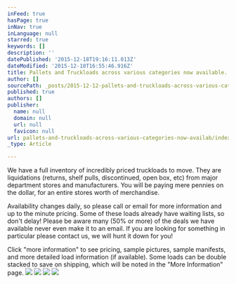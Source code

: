 ```yaml
---
inFeed: true
hasPage: true
inNav: true
inLanguage: null
starred: true
keywords: []
description: ''
datePublished: '2015-12-18T19:16:11.013Z'
dateModified: '2015-12-18T16:55:46.916Z'
title: Pallets and Truckloads across various categories now available.
author: []
sourcePath: _posts/2015-12-12-pallets-and-truckloads-across-various-categories-now-availab.md
published: true
authors: []
publisher:
  name: null
  domain: null
  url: null
  favicon: null
url: pallets-and-truckloads-across-various-categories-now-availab/index.html
_type: Article

---
```

We have a full inventory of incredibly priced truckloads to move.  They are liquidations (returns, shelf pulls, discontinued, open box, etc) from major department stores and manufacturers.  You will be paying mere pennies on the dollar, for an entire stores worth of merchandise.

Availability changes daily, so please call or email for more information and up to the minute pricing.  Some of these loads already have waiting lists, so don't delay!  Please be aware many (50% or more) of the deals we have available never even make it to an email.  If you are looking for something in particular please contact us, we will hunt it down for you!

Click "more information" to see pricing, sample pictures, sample manifests, and more detailed load information (if available).  Some loads can be double stacked to save on shipping, which will be noted in the "More Information" page.
![](https://the-grid-user-content.s3-us-west-2.amazonaws.com/e8d3f995-8ef3-491b-b9b4-c03b14782253.jpg)
![](https://the-grid-user-content.s3-us-west-2.amazonaws.com/e87bca4c-4218-4d2a-a522-20f2d2732ffe.jpg)
![](https://the-grid-user-content.s3-us-west-2.amazonaws.com/393a0a24-abca-4387-ae82-1b0b9b7c389a.jpg)
![](https://the-grid-user-content.s3-us-west-2.amazonaws.com/d54c331c-a7ae-466d-9612-a60f36ae130c.jpg)